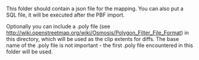 This folder should contain a json file for the mapping. You can also put a
SQL file, it will be executed after the PBF import.

Optionally you can include a .poly file (see http://wiki.openstreetmap.org/wiki/Osmosis/Polygon_Filter_File_Format)
in this directory, which will be used as the clip extents for diffs. The
base name of the .poly file is not important - the first .poly file encountered
in this folder will be used.
